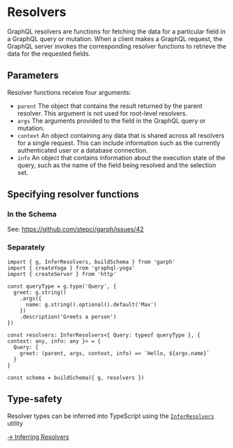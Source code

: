 # Resolvers

GraphQL resolvers are functions for fetching the data for a particular field in a GraphQL query or mutation. When a client makes a GraphQL request, the GraphQL server invokes the corresponding resolver functions to retrieve the data for the requested fields.

## Parameters

Resolver functions receive four arguments:

- `parent`
  The object that contains the result returned by the parent resolver. This argument is not used for root-level resolvers.
- `args`
  The arguments provided to the field in the GraphQL query or mutation.
- `context`
  An object containing any data that is shared across all resolvers for a single request. This can include information such as the currently authenticated user or a database connection.
- `info`
  An object that contains information about the execution state of the query, such as the name of the field being resolved and the selection set.

## Specifying resolver functions

### In the Schema

See: https://github.com/stepci/garph/issues/42

### Separately

```ts{13-17} [Example]
import { g, InferResolvers, buildSchema } from 'garph'
import { createYoga } from 'graphql-yoga'
import { createServer } from 'http'

const queryType = g.type('Query', {
  greet: g.string()
    .args({
      name: g.string().optional().default('Max')
    })
    .description('Greets a person')
})

const resolvers: InferResolvers<{ Query: typeof queryType }, { context: any, info: any }> = {
  Query: {
    greet: (parent, args, context, info) => `Hello, ${args.name}`
  }
}

const schema = buildSchema({ g, resolvers })
```

## Type-safety

Resolver types can be inferred into TypeScript using the [`InferResolvers`](/api/index.md#inferresolvers) utility

[→ Inferring Resolvers](/docs/guide/inferring-types.md#inferring-resolvers)
